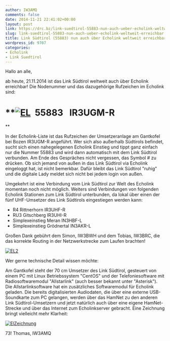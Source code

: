 ```yaml
---
author: IW3AMQ
comments: false
date: 2014-11-21 22:41:02+00:00
layout: post
link: https://drc.bz/link-suedtirol-55883-nun-auch-ueber-echolink-weltweit-erreichbar/
slug: link-suedtirol-55883-nun-auch-ueber-echolink-weltweit-erreichbar
title: Link Südtirol (55883) nun auch über Echolink weltweit erreichbar!
wordpress_id: 9707
categories:
- Echolink
- Link Suedtirol
---
```


Hallo an alle,

ab heute, 21.11.2014 ist das Link Südtirol weltweit auch über Echolink erreichbar! Die Nodenummer und das dazugehörige Rufzeichen im Echolink sind:


# **[![EL](https://drc.bz/wp-content/uploads/2014/11/EL.jpg)](https://drc.bz/wp-content/uploads/2014/11/EL.jpg)  55883   IR3UGM-R
**




In der Echolink-Liste ist das Rufzeichen der Umsetzeranlage am Gantkofel bei Bozen IR3UGM-R angeführt. Wer sich also außerhalb Südtirols befindet, sucht sich einen nahegelegenen Echolink Einstieg und tippt ganz einfach nur die Nummer 55883 und wird dann automatisch mit dem Link Südtirol verbunden. Am Ende des Gespräches nicht vergessen, das Symbol # zu drücken. Ob sich jemand von außen in das Link Südtirol via Echolink eingeloggt hat, ist nicht bemerkbar. Dafür bleibt das Link Südtirol "ruhig" und die digitale Lady meldet sich nicht bei jedem login von außen.




Umgekehrt ist eine Verbindung vom Link Südtirol zur Welt des Echolink momentan noch nicht möglich. Weiters sind Verbindungen von folgenden Echolink Stationen zum Link Südtirol unterbunden, da lokal über einen der fünf UHF-Umsetzer des Link Südtirols eingestiegen werden kann:




- R4 Rittnerhorn IR3UHF-R
- RU3 Gitschberg IR3UHI-R
- Simplexeinstieg Meran IN3HBF-L
- Simplexeinstieg Grödnertal IN3AKR-L




Großen Dank gebührt dem Simon, IW3BWH und dem Tobias, IW3BRC, die das korrekte Routing in der Netzwerkstrecke zum Laufen brachten!




[![EL2](https://drc.bz/wp-content/uploads/2014/11/EL2.jpg)](https://drc.bz/wp-content/uploads/2014/11/EL2.jpg)




Wer gerne technische Detail wissen möchte:




Am Gantkofel steht der 70 cm Umsetzer des Link Südtirol, gesteuert von einem PC mit Linux Betriebssystem "CentOS" und der Telefoniesoftware mit Radiosoftwaremodul "Allstarlink" (auch besser bekannt unter "Asterisk"). Die Allstarlinksoftware hat ein zusätzliches Softwaremodul für Echolink geladen. Die bereits digitalisierten Audiodaten, die über eine externe USB-Soundkarte zum PC gelangen, werden über das HamNet zu den anderen Link Südtirol-Umsetzern und jetzt natürlich auch über eine eigene HamNet-Strecke und über das Internet zum Echolinkserver gebracht. Eine Zeichnung bringt vielleicht mehr Klarheit:




[![ElZeichnung](https://drc.bz/wp-content/uploads/2014/11/ElZeichnung.jpg)](https://drc.bz/wp-content/uploads/2014/11/ElZeichnung.jpg)




73! Thomas, IW3AMQ
